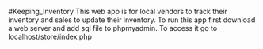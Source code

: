 #Keeping_Inventory
This web app is for local vendors to track their inventory and sales to update their inventory. 
To run this app first download a web server and add sql file to phpmyadmin.
To access it go to localhost/store/index.php
